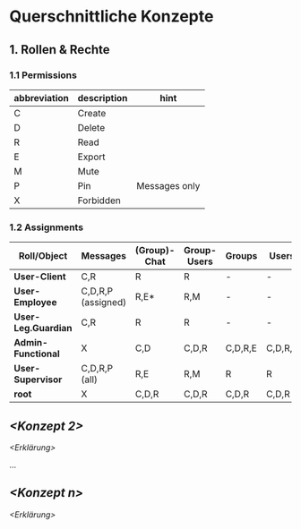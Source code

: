 # Querschnittliche Konzepte

## 1. Rollen & Rechte

### 1.1 Permissions

|abbreviation|description| hint          |
|----|----|---------------|
|C|Create|               |
|D|Delete|               |
|R|Read|               |
|E|Export|               |
|M|Mute|               |
|P|Pin| Messages only |
|X|Forbidden|               |

### 1.2 Assignments

|Roll/Object | Messages|(Group)-Chat|Group-Users|Groups|Users|Archive|Contacts|
|----|----|----|----|----|----|----|----|
|**User-Client**|C,R|R|R|-|-|X|-|
|**User-Employee**|C,D,R,P (assigned)|R,E*|R,M|-|-|X|R|
|**User-Leg.Guardian**|C,R|R|R|-|-|X|-|
|**Admin-Functional**|X|C,D|C,D,R|C,D,R,E|C,D,R,E|X|C,D,R|
|**User-Supervisor**|C,D,R,P (all)|R,E|R,M|R|R|X|R|
|**root**|X|C,D,R|C,D,R|C,D,R|C,D,R|R,E|C,D,R|

## *\<Konzept 2>*

*\<Erklärung>*

…

## *\<Konzept n>*

*\<Erklärung>*
